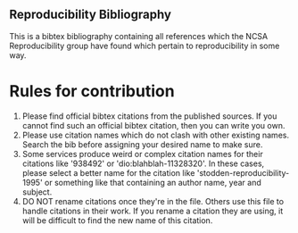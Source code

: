 Reproducibility Bibliography
----------------------------

This is a bibtex bibliography containing all references which the NCSA Reproducibility group have found which pertain to reproducibility in some way.

# Rules for contribution

1. Please find official bibtex citations from the published sources. If you cannot find such an official bibtex citation, then you can write you own.
2. Please use citation names which do not clash with other existing names. Search the bib before assigning your desired name to make sure.
3. Some services produce weird or complex citation names for their citations like '938492' or 'dio:blahblah-11328320'. In these cases, please select a better name for the citation like 'stodden-reproducibility-1995' or something like that containing an author name, year and subject.
4. DO NOT rename citations once they're in the file. Others use this file to handle citations in their work. If you rename a citation they are using, it will be difficult to find the new name of this citation.

